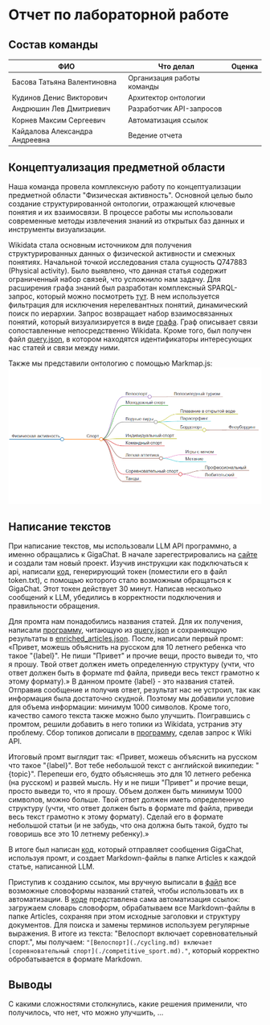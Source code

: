 # Отчет по лабораторной работе

## Состав команды

| ФИО         | Что делал           | Оценка |
|-------------|----------------|--------|
| Басова Татьяна Валентиновна         | Организация работы команды |      |
| Кудинов Денис Викторович         | Архитектор онтологии | |
| Андрюшин Лев Дмитриевич         | Разработчик API-запросов |  |
| Корнев Максим Сергеевич        | Автоматизация ссылок | |
|Кайдалова Александра Андреевна| Ведение отчета | |

## Концептуализация предметной области

Наша команда провела комплексную работу по концептуализации предметной области "Физическая активность". Основной целью было создание структурированной онтологии, отражающей ключевые понятия и их взаимосвязи. В процессе работы мы использовали современные методы извлечения знаний из открытых баз данных и инструменты визуализации.  

Wikidata стала основным источником для получения структурированных данных о физической активности и смежных понятиях. Начальной точкой исследования стала сущность Q747883 (Physical activity). Было выявлено, что данная статья содержит ограниченный набор связей, что усложнило нам задачу. Для расширения графа знаний был разработан комплексный SPARQL-запрос, который можно посмотреть [тут](./spakql.sql). В нем используется фильтрация для исключения нерелевантных понятий, динамический поиск по иерархии. Запрос возвращает набор взаимосвязанных понятий, который визуализируется в виде [графа](./graph.png). Граф описывает связи сопоставленные непосредственно Wikidata. Кроме того, был получен файл [query.json](./query.json), в котором находятся идентификаторы интересующих нас статей и связи между ними.  

Также мы представили онтологию с помощью Markmap.js:  
![Онтология](./graph_markmap.png)  

## Написание текстов

При написание текстов, мы использовали LLM API программно, а именно обращались к GigaChat. В начале зарегестрировались на [сайте](https://developers.sber.ru/) и создали там новый проект. Изучив инструкции как подключаться к api, написали [код](./cod/AI_key.py), генерирующий токен (поместили его в файл token.txt), с помощью которого стало возможным обращаться к GigaChat. Этот токен действует 30 минут. Написав несколько сообщений к LLM, убедились в корректности подключения и правильности обращения.  

Для промта нам понадобились названия статей. Для их получения, написали [программу](./unique.py), читающую из [query.json](./query.json) и сохраняющую результаты в [enriched_articles.json](./enriched_articles.json). После, написали первый промт: «Привет, можешь объяснить на русском для 10 летнего ребенка что такое "{label}". Не пиши "Привет" и прочие вещи, просто выведи то, что я прошу. Твой ответ должен иметь определенную структуру (учти, что ответ должен быть в формате md файла, приведи весь текст грамотно к этому формату).» В данном промте {label} - это названия статей. Отправив сообщение и получив ответ, результат нас не устроил, так как информация была достаточно скудной. Поэтому мы добавили условие для объема информации: минимум 1000 символов. Кроме того, качество самого текста также можно было улучшить. Поигравшись с промтом, решили добавить в него топики из Wikidata, устранив эту проблему. Сбор топиков дописали в [программу](./unique.py), сделав запрос к Wiki API.  

Итоговый промт выглядит так: «Привет, можешь объяснить на русском что такое "{label}". Вот тебе небольшой текст с английской википедии: "{topic}". Перепеши его, будто объясняешь это для 10 летнего ребенка (на русском) и развей мысль. Ну и не пиши "Привет" и прочие вещи, просто выведи то, что я прошу. Объем должен быть минимум 1000 символов, можно больше. Твой ответ должен иметь определенную структуру (учти, что ответ должен быть в формате md файла, приведи весь текст грамотно к этому формату). Сделай его в формате небольшой статьи (и не забудь, что она должна быть такой, будто ты говоришь все это 10 летнему ребенку).»  

В итоге был написан [код](./cod/main.py), который отправляет сообщения GigaChat, используя промт, и создает Markdown-файлы в папке Articles к каждой статье, написанной LLM.

Приступив к созданию ссылок, мы вручную выписали в [файл](./cod/topics.json) все возможные словоформы названий статей, чтобы использовать их в автоматизации. В [коде](./cod/links.py) представлена сама автоматизация ссылок: загружаем словарь словоформ, обрабатываем все Markdown-файлы в папке Articles, сохраняя при этом исходные заголовки и структуру документов.  Для поиска и замены терминов используем регулярные выражения. В итоге из текста: "Велоспорт включает соревновательный спорт.", мы получаем: `"[Велоспорт](./cycling.md) включает [соревновательный спорт](./competitive_sport.md)."`, который корректно обробатывается в формате Markdown.

## Выводы

С какими сложностями столкнулись, какие решения применили, что получилось, что нет, что можно улучшить, ...
